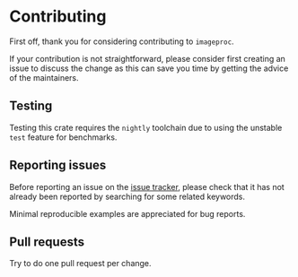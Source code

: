 # Contributing

First off, thank you for considering contributing to `imageproc`.

If your contribution is not straightforward, please consider first creating an
issue to discuss the change as this can save you time by getting the advice of
the maintainers.

## Testing

Testing this crate requires the `nightly` toolchain due to using the unstable
`test` feature for benchmarks.

## Reporting issues

Before reporting an issue on the [issue
tracker](https://github.com/rust-github/template/issues), please check that it
has not already been reported by searching for some related keywords.

Minimal reproducible examples are appreciated for bug reports.

## Pull requests

Try to do one pull request per change.
